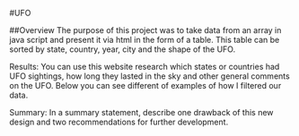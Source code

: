 #UFO

##Overview 
The purpose of this project was to take data from an array in java script and present it via html in the form of a table.  This table can be sorted by state, country, year, city and the shape of the UFO.

Results: 
You can use this website research which states or countries had UFO sightings, how long they lasted in the sky and other general comments on the UFO.  Below you can see different of examples of how I filtered our data.



Summary: In a summary statement, describe one drawback of this new design and two recommendations for further development.
